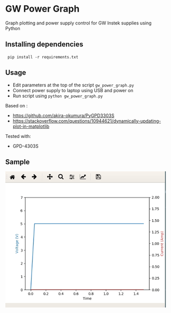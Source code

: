 # GW Power Graph
Graph plotting and power supply control for GW Instek supplies using Python

## Installing dependencies
` pip install -r requirements.txt`

## Usage

* Edit parameters at the top of the script `gw_power_graph.py`
* Connect power supply to laptop using USB and power on
* Run script using `python gw_power_graph.py`

Based on :
* https://github.com/akira-okumura/PyGPD3303S
* https://stackoverflow.com/questions/10944621/dynamically-updating-plot-in-matplotlib

Tested with: 
* GPD-4303S
## Sample
![GPD-4303S_demo](/sample/power_supply_demo.gif?raw=true)

